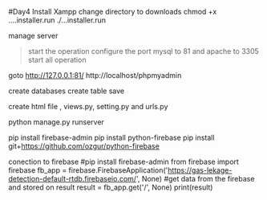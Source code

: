 #Day4
Install Xampp
change directory to downloads
chmod +x ....installer.run
./...installer.run

manage server 
>start the operation
>configure the port mysql to 81 and apache to 3305
>start all operation

goto
http://127.0.0.1:81/
http://localhost/phpmyadmin

create databases
create table 
save

create html file , views.py, setting.py and urls.py

python manage.py runserver

pip install firebase-admin
pip install python-firebase
pip install git+https://github.com/ozgur/python-firebase


 conection to firebase
#pip install firebase-admin
from firebase import firebase 
fb_app = firebase.FirebaseApplication('https://gas-lekage-detection-default-rtdb.firebaseio.com/', None)
#get data from the firebase and stored on result
result = fb_app.get('/', None)
print(result)
